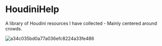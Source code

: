 # HoudiniHelp
A library of Houdini resources I have collected - Mainly centered around crowds.

![a34c035bd0a77a036efc8224a33fe486](https://github.com/AngieGutz/HoudiniHelp/assets/163067261/596c8a5e-a4f9-4aad-8f9b-44f8f96bd884)
